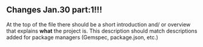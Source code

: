 ## Changes Jan.30 part:1!!!

At the top of the file there should be a short introduction and/ or overview that explains **what** the project is. This description should match descriptions added for package managers (Gemspec, package.json, etc.)
